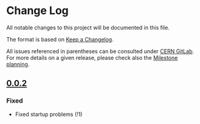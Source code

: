 # Change Log
All notable changes to this project will be documented in this file.

The format is based on [Keep a Changelog](http://keepachangelog.com/).

All issues referenced in parentheses can be consulted under [CERN GitLab](https://gitlab.cern.ch/c2mon/c2mon-daq-hostmetrics/issues).
For more details on a given release, please check also the [Milestone planning](https://gitlab.cern.ch/c2mon/c2mon-daq-hostmetrics/milestones?state=all).

## [0.0.2]
### Fixed
- Fixed startup problems (!1)

[0.0.2]: https://gitlab.cern.ch/c2mon/c2mon-daq-hostmetrics/milestones/1